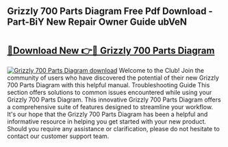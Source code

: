 ## Grizzly 700 Parts Diagram Free Pdf Download - Part-BiY New Repair Owner Guide ubVeN

# <h2><a href="http://dfuqbw.blite.top/?on=Grizzly+700+Parts+Diagram">🔗Download New 👉🔴 Grizzly 700 Parts Diagram</a></h2>

[![Grizzly 700 Parts Diagram download](https://i.imgur.com/lujVjoI.png)](http://dfuqbw.blite.top/?on=Grizzly+700+Parts+Diagram)
Welcome to the Club! Join the community of users who have discovered the potential of their new Grizzly 700 Parts Diagram with this helpful manual. Troubleshooting Guide This section offers solutions to common issues encountered while using your Grizzly 700 Parts Diagram. This innovative Grizzly 700 Parts Diagram offers a comprehensive suite of features designed to streamline your workflow. It's our hope that the Grizzly 700 Parts Diagram has been a helpful and informative resource in helping you get started with your new product. Should you require any assistance or clarification, please do not hesitate to contact our customer support team.
